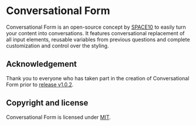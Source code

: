 # Conversational Form

Conversational Form is an open-source concept by [SPACE10](https://www.space10.io) to easily turn your content into conversations. It features conversational replacement of all input elements, reusable variables from previous questions and complete customization and control over the styling.

## Acknowledgement
Thank you to everyone who has taken part in the creation of Conversational Form prior to <a href="https://github.com/space10-community/conversational-form/blob/master/README.md">release v1.0.2</a>.

## Copyright and license
Conversational Form is licensed under <a href="https://github.com/ehealth-co-id/conversational-form/blob/master/LICENSE.md" target="_blank">MIT</a>.
